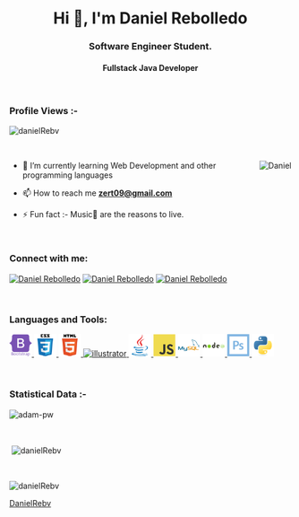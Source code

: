 <h1 align="center">Hi 👋, I'm Daniel Rebolledo</h1>
<h3 align="center"> Software Engineer Student.</h3>
<h4 align="center"> Fullstack Java Developer</h4>

<br>

<p align="right"> <h3>Profile Views :-</h3> <img src="https://komarev.com/ghpvc/?username=danielRebv&label=Profile%20views&color=0e75b6&style=flat"
    alt="danielRebv" /> 
  </p>

<br>

<p><img align="right" src="https://c.tenor.com/yF2cZxmDRjQAAAAC/glootie-app.gif" alt="Daniel" /></p>


- 🌱 I’m currently learning Web Development and other programming languages

- 📫 How to reach me **zert09@gmail.com**

- ⚡ Fun fact :- Music🎵 are the reasons to live.

<br>

<h3 align="left">Connect with me:</h3>
<p align="left">
  <a href="https://www.linkedin.com/in/danielrebolledov/" target="blank"><img align="center"
      src="https://raw.githubusercontent.com/rahuldkjain/github-profile-readme-generator/master/src/images/icons/Social/linked-in-alt.svg"
      alt="Daniel Rebolledo" height="30" width="40" /></a>
  <a href="https://www.facebook.com/bephomet/" target="blank"><img align="center"
      src="https://raw.githubusercontent.com/rahuldkjain/github-profile-readme-generator/master/src/images/icons/Social/facebook.svg"
      alt="Daniel Rebolledo" height="30" width="40" /></a>
  <a href="https://instagram.com/duym1" target="blank"><img align="center"
      src="https://raw.githubusercontent.com/rahuldkjain/github-profile-readme-generator/master/src/images/icons/Social/instagram.svg"
      alt="Daniel Rebolledo" height="30" width="40" /></a>
  
</p>

<br>

<h3 align="left">Languages and Tools:</h3>
<p align="left">
     <a href="https://getbootstrap.com" target="_blank" rel="noreferrer">
    <img src="https://raw.githubusercontent.com/devicons/devicon/master/icons/bootstrap/bootstrap-plain-wordmark.svg" alt="bootstrap" width="40" height="40" /> </a>
     <a href="https://www.w3schools.com/css/" target="_blank"
    rel="noreferrer"> <img src="https://raw.githubusercontent.com/devicons/devicon/master/icons/css3/css3-original-wordmark.svg" alt="css3"
      width="40" height="40" /> </a> <a href="https://www.w3.org/html/" target="_blank" rel="noreferrer"> <img
      src="https://raw.githubusercontent.com/devicons/devicon/master/icons/html5/html5-original-wordmark.svg"
      alt="html5" width="40" height="40" /> </a> <a href="https://www.adobe.com/in/products/illustrator.html"
    target="_blank" rel="noreferrer"> <img
      src="https://www.vectorlogo.zone/logos/adobe_illustrator/adobe_illustrator-icon.svg" alt="illustrator" width="40"
      height="40" /> </a> <a href="https://www.java.com" target="_blank" rel="noreferrer"> <img
      src="https://raw.githubusercontent.com/devicons/devicon/master/icons/java/java-original.svg" alt="java" width="40"
      height="40" /> </a> <a href="https://developer.mozilla.org/en-US/docs/Web/JavaScript" target="_blank"
    rel="noreferrer"> <img
      src="https://raw.githubusercontent.com/devicons/devicon/master/icons/javascript/javascript-original.svg"
      alt="javascript" width="40" height="40" /> </a> <a href="https://www.mysql.com/" target="_blank" rel="noreferrer"> <img
      src="https://raw.githubusercontent.com/devicons/devicon/master/icons/mysql/mysql-original-wordmark.svg"
      alt="mysql" width="40" height="40" /> </a> </a> <a href="https://nodejs.org" target="_blank" rel="noreferrer"> <img
      src="https://raw.githubusercontent.com/devicons/devicon/master/icons/nodejs/nodejs-original-wordmark.svg"
      alt="nodejs" width="40" height="40" /> </a></a> <a href="https://www.photoshop.com/en" target="_blank"
    rel="noreferrer"> <img
      src="https://raw.githubusercontent.com/devicons/devicon/master/icons/photoshop/photoshop-line.svg" alt="photoshop"
      width="40" height="40" /> </a> <a href="https://www.python.org" target="_blank" rel="noreferrer"> <img
      src="https://raw.githubusercontent.com/devicons/devicon/master/icons/python/python-original.svg" alt="python"
      width="40" height="40" /> </a></p>

<br>

<h3>Statistical Data :-</h3>
<p><img align="center"
    src="https://github-readme-stats.vercel.app/api/top-langs?username=danielRebv&show_icons=true&locale=en&bg_color=0d1117&text_color=ffffff&layout=compact"
    alt="adam-pw" 
    bg_color=#808080/></p>

<br>

<p>&nbsp;<img align="center" src="https://github-readme-stats.vercel.app/api?username=danielRebv&show_icons=true&locale=en&bg_color=0d1117&text_color=ffffff&repo=convoychat"
    alt="danielRebv" /></p>

<br>

<p><img align="center" src="https://github-readme-streak-stats.herokuapp.com/?user=danielRebv&theme=dark&background=0d1117&date_format=M%20j%5B%2C%20Y%5D" alt="danielRebv" /></p>
      


[DanielRebv](https://github.com/DanielRebv)
